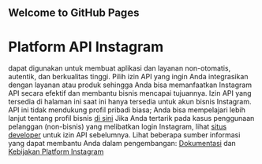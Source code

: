 ## Welcome to GitHub Pages

# Platform API Instagram 
dapat digunakan untuk membuat aplikasi dan layanan non-otomatis, autentik, dan berkualitas tinggi. Pilih izin API yang ingin Anda integrasikan dengan layanan atau produk sehingga Anda bisa memanfaatkan Instagram API secara efektif dan membantu bisnis mencapai tujuannya.
Izin API yang tersedia di halaman ini saat ini hanya tersedia untuk akun bisnis Instagram. API ini tidak mendukung profil pribadi biasa; Anda bisa mempelajari lebih lanjut tentang profil bisnis [di sini](https://www.facebook.com/business/help/897631030335607) Jika Anda tertarik pada kasus penggunaan pelanggan (non-bisnis) yang melibatkan login Instagram, lihat [situs developer](https://www.instagram.com/developer?fbclid=IwAR3BKkrk9-qt-1fPOxNVbHjnu4j6wPCqYbNvMYHJpVQUOVqSZ3ixMUKd6ps) untuk izin API sebelumnya.
Lihat beberapa sumber informasi yang dapat membantu Anda dalam pengembangan: [Dokumentasi](https://developers.facebook.com/docs/graph-api/instagram-api/) dan [Kebijakan Platform Instagram](https://www.instagram.com/about/legal/terms/api/?fbclid=IwAR3-Y45y4IQWcBZzwsTS9sVH1RUSchiDj6URA5bLNm9CHbq3YJXSnDii77k)
